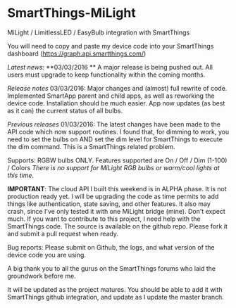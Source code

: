 # SmartThings-MiLight
MiLight / LimitlessLED / EasyBulb integration with SmartThings

You will need to copy and paste my device code into your SmartThings dashboard (https://graph.api.smartthings.com/)

*Latest news:*
**03/03/2016 ** A major release is being pushed out. All users must upgrade to keep functionality within the coming months.

*Release notes*
03/03/2016: Major changes and (almost) full rewrite of code. Implemented SmartApp parent and child apps, as well as reworking the device code. Installation should be much easier. App now updates (as best as it can) the current status of all bulbs.

*Previous releases*
01/03/2016: The latest changes have been made to the API code which now support routines. I found that, for dimming to work, you need to set the bulbs on AND set the dim level for SmartThings to execute the dim command. This is a SmartThings related problem.

Supports: RGBW bulbs ONLY. Features supported are On / Off / Dim (1-100) / Colors
*There is no support for MiLight RGB bulbs or warm/cool lights at this time.*

**IMPORTANT**: The cloud API I built this weekend is in ALPHA phase. It is not production ready yet. I will be upgrading the code as time permits to add things like authentication, state saving, and other features. It also may crash, since I've only tested it with one MiLight bridge (mine). Don't expect much. If you want to contribute to this project, I need help with the SmartThings code. The source is available on the github repo. Please fork it and submit a pull request when ready.

Bug reports: Please submit on Github, the logs, and what version of the device code you are using.

A big thank you to all the gurus on the SmartThings forums who laid the groundwork before me.

It will be updated as the project matures. You should be able to add it with SmartThings github integration, and update as I update the master branch.
